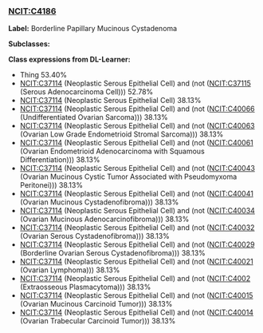 
### [NCIT:C4186](http://purl.obolibrary.org/obo/NCIT_C4186)
**Label:** Borderline Papillary Mucinous Cystadenoma

**Subclasses:** 

**Class expressions from DL-Learner:**

- Thing 53.40%
- [NCIT:C37114](http://purl.obolibrary.org/obo/NCIT_C37114) (Neoplastic Serous Epithelial Cell) and (not ([NCIT:C37115](http://purl.obolibrary.org/obo/NCIT_C37115) (Serous Adenocarcinoma Cell))) 52.78%
- [NCIT:C37114](http://purl.obolibrary.org/obo/NCIT_C37114) (Neoplastic Serous Epithelial Cell) 38.13%
- [NCIT:C37114](http://purl.obolibrary.org/obo/NCIT_C37114) (Neoplastic Serous Epithelial Cell) and (not ([NCIT:C40066](http://purl.obolibrary.org/obo/NCIT_C40066) (Undifferentiated Ovarian Sarcoma))) 38.13%
- [NCIT:C37114](http://purl.obolibrary.org/obo/NCIT_C37114) (Neoplastic Serous Epithelial Cell) and (not ([NCIT:C40063](http://purl.obolibrary.org/obo/NCIT_C40063) (Ovarian Low Grade Endometrioid Stromal Sarcoma))) 38.13%
- [NCIT:C37114](http://purl.obolibrary.org/obo/NCIT_C37114) (Neoplastic Serous Epithelial Cell) and (not ([NCIT:C40061](http://purl.obolibrary.org/obo/NCIT_C40061) (Ovarian Endometrioid Adenocarcinoma with Squamous Differentiation))) 38.13%
- [NCIT:C37114](http://purl.obolibrary.org/obo/NCIT_C37114) (Neoplastic Serous Epithelial Cell) and (not ([NCIT:C40043](http://purl.obolibrary.org/obo/NCIT_C40043) (Ovarian Mucinous Cystic Tumor Associated with Pseudomyxoma Peritonei))) 38.13%
- [NCIT:C37114](http://purl.obolibrary.org/obo/NCIT_C37114) (Neoplastic Serous Epithelial Cell) and (not ([NCIT:C40041](http://purl.obolibrary.org/obo/NCIT_C40041) (Ovarian Mucinous Cystadenofibroma))) 38.13%
- [NCIT:C37114](http://purl.obolibrary.org/obo/NCIT_C37114) (Neoplastic Serous Epithelial Cell) and (not ([NCIT:C40034](http://purl.obolibrary.org/obo/NCIT_C40034) (Ovarian Mucinous Adenocarcinofibroma))) 38.13%
- [NCIT:C37114](http://purl.obolibrary.org/obo/NCIT_C37114) (Neoplastic Serous Epithelial Cell) and (not ([NCIT:C40032](http://purl.obolibrary.org/obo/NCIT_C40032) (Ovarian Serous Cystadenofibroma))) 38.13%
- [NCIT:C37114](http://purl.obolibrary.org/obo/NCIT_C37114) (Neoplastic Serous Epithelial Cell) and (not ([NCIT:C40029](http://purl.obolibrary.org/obo/NCIT_C40029) (Borderline Ovarian Serous Cystadenofibroma))) 38.13%
- [NCIT:C37114](http://purl.obolibrary.org/obo/NCIT_C37114) (Neoplastic Serous Epithelial Cell) and (not ([NCIT:C40021](http://purl.obolibrary.org/obo/NCIT_C40021) (Ovarian Lymphoma))) 38.13%
- [NCIT:C37114](http://purl.obolibrary.org/obo/NCIT_C37114) (Neoplastic Serous Epithelial Cell) and (not ([NCIT:C4002](http://purl.obolibrary.org/obo/NCIT_C4002) (Extraosseous Plasmacytoma))) 38.13%
- [NCIT:C37114](http://purl.obolibrary.org/obo/NCIT_C37114) (Neoplastic Serous Epithelial Cell) and (not ([NCIT:C40015](http://purl.obolibrary.org/obo/NCIT_C40015) (Ovarian Mucinous Carcinoid Tumor))) 38.13%
- [NCIT:C37114](http://purl.obolibrary.org/obo/NCIT_C37114) (Neoplastic Serous Epithelial Cell) and (not ([NCIT:C40014](http://purl.obolibrary.org/obo/NCIT_C40014) (Ovarian Trabecular Carcinoid Tumor))) 38.13%


